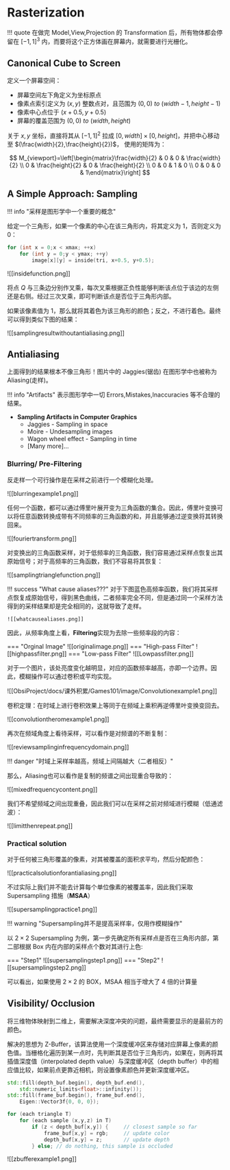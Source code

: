 
# Rasterization

!!! quote
	在做完 Model,View,Projection 的 Transformation 后，所有物体都会停留在 $[-1,1]^3$ 内，而要将这个正方体画在屏幕内，就需要进行光栅化。


## Canonical Cube to Screen

定义一个屏幕空间：

- 屏幕空间左下角定义为坐标原点
- 像素点索引定义为 $(x,y)$ 整数点对，且范围为 $(0,0)\ to\ (width -1,height-1)$
- 像素中心点位于 $(x+0.5,y+0.5)$
- 屏幕的覆盖范围为 $(0,0)\ to\ (width,height)$

关于 $x,y$ 坐标，直接将其从 $[-1,1]^2$ 拉成 $[0,width]\times[0,height]$，并把中心移动至 $(\frac{width}{2},\frac{height}{2})$， 使用的矩阵为：

$$
M_{viewport}=\left[\begin{matrix}\frac{width}{2} & 0 & 0 & \frac{width}{2} \\  0 & \frac{height}{2} & 0 & \frac{height}{2} \\ 0 & 0 & 1 & 0 \\ 0 & 0 & 0 & 1\end{matrix}\right]
$$

## A Simple Approach: Sampling

!!! info "采样是图形学中一个重要的概念"

给定一个三角形，如果一个像素的中心在该三角形内，将其定义为 1，否则定义为 0：

```c++
for (int x = 0;x < xmax; ++x)
	for (int y = 0;y < ymax; ++y)
		image[x][y] = inside(tri, x+0.5, y+0.5);
```

![[insidefunction.png]]

将点 $Q$ 与三条边分别作叉乘，每次叉乘根据正负性能够判断该点位于该边的左侧还是右侧。经过三次叉乘，即可判断该点是否位于三角形内部。

如果该像素值为 1，那么就将其着色为该三角形的颜色；反之，不进行着色。最终可以得到类似下图的结果：

![[samplingresultwithoutantialiasing.png]]

## Antialiasing

上面得到的结果根本不像三角形！图片中的 Jaggies(锯齿) 在图形学中也被称为 Aliasing(走样)。

!!! info "Artifacts"
	表示图形学中一切 Errors,Mistakes,Inaccuracies 等不合理的结果。

- **Sampling Artifacts in Computer Graphics**
	- Jaggies - Sampling in space
	- Moire - Undesampling images
	- Wagon wheel effect - Sampling in time
	- \[Many more\]...


### Blurring/ Pre-Filtering

反走样一个可行操作是在采样之前进行一个模糊化处理。

![[blurringexample1.png]]

任何一个函数，都可以通过傅里叶展开变为三角函数的集合。因此，傅里叶变换可以将任意函数转换成带有不同频率的三角函数的和，并且能够通过逆变换将其转换回来。

![[fouriertransform.png]]

对变换出的三角函数采样，对于低频率的三角函数，我们容易通过采样点恢复出其原始信号；对于高频率的三角函数，我们不容易将其恢复：

![[samplingtrianglefunction.png]]

!!! success "What cause aliases???"
	对于下图蓝色高频率函数，我们将其采样点恢复成原始信号，得到黑色曲线，二者频率完全不同，但是通过同一个采样方法得到的采样结果却是完全相同的，这就导致了走样。
	
	![[whatcausealiases.png]]

因此，从频率角度上看，**Filtering**实现为去除一些频率段的内容：

=== "Orginal Image"
	![[originalimage.png]]
=== "High-pass Filter"
	![[highpassfilter.png]]
=== "Low-pass Filter"
	![[Lowpassfilter.png]]

对于一个图片，该处亮度变化越明显，对应的函数频率越高，亦即一个边界。因此，模糊操作可以通过卷积或平均实现。

![[ObsiProject/docs/课外积累/Games101/image/Convolutionexample1.png]]

卷积定理：在时域上进行卷积效果上等同于在频域上乘积再逆傅里叶变换变回去。

![[convolutiontheromexample1.png]]

再次在频域角度上看待采样，可以看作是对频谱的不断复制：

![[reviewsamplinginfrequencydomain.png]]

!!! danger "时域上采样率越高，频域上间隔越大（二者相反）"

那么，Aliasing也可以看作是复制的频谱之间出现重合导致的：

![[mixedfrequencycontent.png]]

我们不希望频域之间出现重叠，因此我们可以在采样之前对频域进行模糊（低通滤波）：

![[limitthenrepeat.png]]

### Practical solution

对于任何被三角形覆盖的像素，对其被覆盖的面积求平均，然后分配颜色：

![[practicalsolutionforantialiasing.png]]

不过实际上我们并不能去计算每个单位像素的被覆盖率，因此我们采取 Supersampling 措施（**MSAA**）

![[supersamplingpractice1.png]]

!!! warning "Supersampling并不是提高采样率，仅用作模糊操作"

以 $2\times2$ Supersampling 为例，第一步先确定所有采样点是否在三角形内部，第二部根据 Box 内在内部的采样点个数对其进行上色:

=== "Step1"
	![[supersamplingstep1.png]]
=== "Step2"
	![[supersamplingstep2.png]]

可以看出，如果使用 $2\times2$ 的 BOX，MSAA 相当于增大了 4 倍的计算量


## Visibility/ Occlusion

将三维物体映射到二维上，需要解决深度冲突的问题，最终需要显示的是最前方的颜色。

解决的思想为 Z-Buffer，该算法使用一个深度缓冲区来存储对应屏幕上像素的颜色值。当栅格化遍历到某一点时，先判断其是否位于三角形内，如果在，则再将其插值深度值（interpolated depth value）与深度缓冲区（depth buffer）中的相应值比较，如果前点更靠近相机，则设置像素颜色并更新深度缓冲区。

```c++
std::fill(depth_buf.begin(), depth_buf.end(), 
	std::numeric_limits<float>::infinity());
std::fill(frame_buf.begin(), frame_buf.end(), 
	Eigen::Vector3f{0, 0, 0});

for (each triangle T)
	for (each sample (x,y,z) in T)
		if (z < depth_buf[x,y]) {     // closest sample so far
			frame_buf[x,y] = rgb;     // update color
			depth_buf[x,y] = z;       // update depth
		} else; // do nothing, this sample is occluded
```

![[zbufferexample1.png]]

